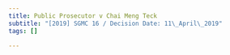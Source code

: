 ```yaml
---
title: Public Prosecutor v Chai Meng Teck
subtitle: "[2019] SGMC 16 / Decision Date: 11\_April\_2019"
tags: []

---
```


